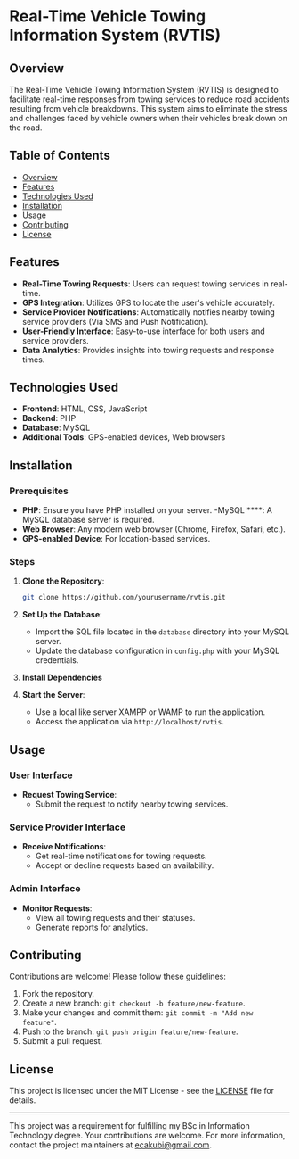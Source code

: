 # Real-Time Vehicle Towing Information System (RVTIS)

## Overview
The Real-Time Vehicle Towing Information System (RVTIS) is designed to facilitate real-time responses from towing services to reduce road accidents resulting from vehicle breakdowns. This system aims to eliminate the stress and challenges faced by vehicle owners when their vehicles break down on the road.

## Table of Contents
- [Overview](#overview)
- [Features](#features)
- [Technologies Used](#technologies-used)
- [Installation](#installation)
- [Usage](#usage)
- [Contributing](#contributing)
- [License](#license)

## Features
- **Real-Time Towing Requests**: Users can request towing services in real-time.
- **GPS Integration**: Utilizes GPS to locate the user's vehicle accurately.
- **Service Provider Notifications**: Automatically notifies nearby towing service providers (Via SMS and Push Notification).
- **User-Friendly Interface**: Easy-to-use interface for both users and service providers.
- **Data Analytics**: Provides insights into towing requests and response times.

## Technologies Used
- **Frontend**: HTML, CSS, JavaScript
- **Backend**: PHP
- **Database**: MySQL
- **Additional Tools**: GPS-enabled devices, Web browsers

## Installation
### Prerequisites
- **PHP**: Ensure you have PHP installed on your server.
-MySQL ****: A MySQL database server is required.
- **Web Browser**: Any modern web browser (Chrome, Firefox, Safari, etc.).
- **GPS-enabled Device**: For location-based services.

### Steps
1. **Clone the Repository**:
   ```bash
   git clone https://github.com/yourusername/rvtis.git
   ```

2. **Set Up the Database**:
   - Import the SQL file located in the `database` directory into your MySQL server.
   - Update the database configuration in `config.php` with your MySQL credentials.

3. **Install Dependencies**

5. **Start the Server**:
   - Use a local like server XAMPP or WAMP to run the application.
   - Access the application via `http://localhost/rvtis`.

## Usage
### User Interface
- **Request Towing Service**:
  - Submit the request to notify nearby towing services.

### Service Provider Interface
- **Receive Notifications**:
  - Get real-time notifications for towing requests.
  - Accept or decline requests based on availability.

### Admin Interface
- **Monitor Requests**:
  - View all towing requests and their statuses.
  - Generate reports for analytics.

## Contributing
Contributions are welcome! Please follow these guidelines:
1. Fork the repository.
2. Create a new branch: `git checkout -b feature/new-feature`.
3. Make your changes and commit them: `git commit -m "Add new feature"`.
4. Push to the branch: `git push origin feature/new-feature`.
5. Submit a pull request.

## License
This project is licensed under the MIT License - see the [LICENSE](LICENSE) file for details.

---

This project was a requirement for fulfilling my BSc in Information Technology degree. Your contributions are welcome. For more information, contact the project maintainers at [ecakubi@gmail.com](mailto:ecakubi@gmail.com).

